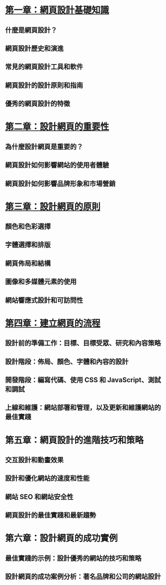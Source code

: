 # [第一章：網頁設計基礎知識](https://github.com/yc0123/wp111b/blob/main/mid/01_%20%E7%B6%B2%E9%A0%81%E8%A8%AD%E8%A8%88%E5%9F%BA%E7%A4%8E%E7%9F%A5%E8%AD%98.md)

## 什麼是網頁設計？
## 網頁設計歷史和演進
## 常見的網頁設計工具和軟件
## 網頁設計的設計原則和指南
## 優秀的網頁設計的特徵

# [第二章：設計網頁的重要性](https://github.com/yc0123/wp111b/blob/main/mid/02_%E8%A8%AD%E8%A8%88%E7%B6%B2%E9%A0%81%E7%9A%84%E9%87%8D%E8%A6%81%E6%80%A7.md)

## 為什麼設計網頁是重要的？
## 網頁設計如何影響網站的使用者體驗
## 網頁設計如何影響品牌形象和市場營銷

# [第三章：設計網頁的原則](https://github.com/yc0123/wp111b/blob/main/mid/03_%E8%A8%AD%E8%A8%88%E7%B6%B2%E9%A0%81%E7%9A%84%E5%8E%9F%E5%89%87.md)

## 顏色和色彩選擇
## 字體選擇和排版
## 網頁佈局和結構
## 圖像和多媒體元素的使用
## 網站響應式設計和可訪問性

# [第四章：建立網頁的流程](https://github.com/yc0123/wp111b/blob/main/mid/04_%E5%BB%BA%E7%AB%8B%E7%B6%B2%E9%A0%81%E7%9A%84%E6%B5%81%E7%A8%8B.md)

## 設計前的準備工作：目標、目標受眾、研究和內容策略
## 設計階段：佈局、顏色、字體和內容的設計
## 開發階段：編寫代碼、使用 CSS 和 JavaScript、測試和調試
## 上線和維護：網站部署和管理，以及更新和維護網站的最佳實踐

# 第五章：網頁設計的進階技巧和策略

## 交互設計和動畫效果
## 設計和優化網站的速度和性能
## 網站 SEO 和網站安全性
## 網頁設計的最佳實踐和最新趨勢

# 第六章：設計網頁的成功實例

## 最佳實踐的示例：設計優秀的網站的技巧和策略
## 設計網頁的成功案例分析：著名品牌和公司的網站設計